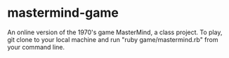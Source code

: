 mastermind-game
===============
An online version of the 1970's game MasterMind, a class project. To play, git clone to your local machine and run "ruby game/mastermind.rb" from your command line. 
